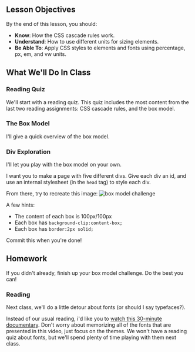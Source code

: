 ## Lesson Objectives
By the end of this lesson, you should:
- **Know**: How the CSS cascade rules work.
- **Understand**: How to use different units for sizing elements.
- **Be Able To**: Apply CSS styles to elements and fonts using percentage, px, em, and vw units.

## What We'll Do In Class

### Reading Quiz
We'll start with a reading quiz. This quiz includes the most content from the
last two reading assignments: CSS cascade rules, and the box model.

### The Box Model
I'll give a quick overview of the box model.

### Div Exploration
I'll let you play with the box model on your own.

I want you to make a page with five different divs. Give each div an id,
and use an internal stylesheet (in the `head` tag) to style each div.

From there, try to recreate this image:
![box model challenge](images/box_model_challenge.png)

A few hints:
- The content of each box is 100px/100px
- Each box has `background-clip:content-box;`
- Each box has `border:2px solid;`

Commit this when you're done!

## Homework
If you didn't already, finish up your box model challenge. Do the best you can!

### Reading
Next class, we'll do a little detour about fonts (or should I say typefaces?).

Instead of our usual reading, i'd like you to [watch this 30-minute documentary](https://www.youtube.com/watch?v=WVfRxFwVHQc). Don't worry about memorizing all of the fonts that are presented in this video, just focus on the themes. We won't have a reading quiz about fonts, but we'll spend plenty of time playing with them next class.

